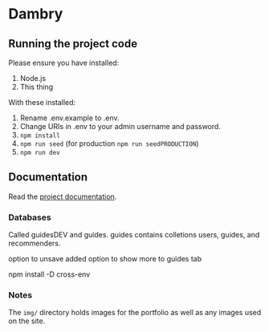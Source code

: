 # Dambry
## Running the project code

Please ensure you have installed:

1. Node.js
2. This thing

With these installed: 
1. Rename .env.example to .env.
1. Change URIs in .env to your admin username and password.
1. `npm install`
1. `npm run seed` (for production `npm run seedPRODUCTION`)
1. `npm run dev`

## Documentation
Read the [project documentation](documentation.md).

### Databases
Called guidesDEV and guides.
guides contains colletions users, guides, and recommenders.


option to unsave added
option to show more to guides tab

npm install -D cross-env

### Notes
The `img/` directory holds images for the portfolio as well as any images used on the site.
